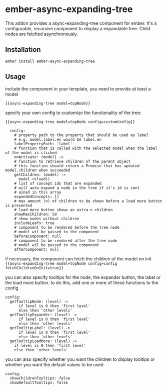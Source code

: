 # ember-async-expanding-tree
This addon provides a async-expanding-tree component for ember. It's a configurable, recursive component to display a expandable tree. 
Child nodes are fetched asynchronously. 

## Installation
`ember install ember-async-expanding-tree`

## Usage
include the component in your template, you need to provide at least a model

`{{async-expanding-tree model=topNode}}`

specify your own config to customize the functionality of the tree:

`{{async-expanding-tree model=topNode config=customConfig}}`

```
  config:
    # property path to the property that should be used as label
    # e.g. model.label.en would be label.en
    labelPropertyPath: 'label'
    # function that is called with the selected model when the label of the model is clicked
    onActivate: (model) ->
    # function to retrieve children of the parent object
    # this function should return a Promise that has updated model.children when succeeded
    getChildren: (model) ->
      model.reload()
    # list of concept ids that are expanded
    # will auto expand a node in the tree if it's id is cont
    # ained in this array
    expandedConcepts: []
    # max amount (n) of children to be shown before a load more button is presented
    # load more button shows an extra n children
    showMaxChildren: 50
    # show nodes without children
    includeLeafs: true
    # component to be rendered before the tree node
    # model wil be passed to the component
    beforeComponent: null
    # component to be rendered after the tree node
    # model wil be passed to the component
    afterComponent: null
```

if necessary, the component can fetch the children of the model on init
`{{async-expanding-tree model=topNode config=config fetchChildrenOnInit=true}}`

you can also specify tooltips for the node, the expander button, the label or the load more button.
to do this, add one or more of these functions to the config 
```
config:
  getTooltipNode: (level) ->
      if level is 0 then 'first level'
      else then 'other levels'
  getTooltipExpander: (level) ->
      if level is 0 then 'first level'
      else then 'other levels'
  getTooltipLabel: (level) ->
      if level is 0 then 'first level'
      else then 'other levels'
  getTooltipLoadMore: (level) ->
    if level is 0 then 'first level'
    else then 'other levels'
```

you can also specify whether you want the children to display tooltips or whether you want the default values to be used
```
config:
  showChildrenTooltips: false
  showDefaultTooltips: false
```
